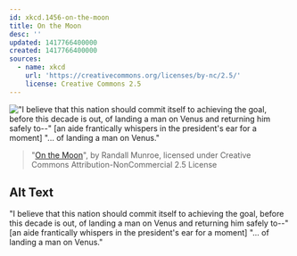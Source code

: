 ```yaml
---
id: xkcd.1456-on-the-moon
title: On the Moon
desc: ''
updated: 1417766400000
created: 1417766400000
sources:
  - name: xkcd
    url: 'https://creativecommons.org/licenses/by-nc/2.5/'
    license: Creative Commons 2.5
---
```

!["I believe that this nation should commit itself to achieving the goal, before this decade is out, of landing a man on Venus and returning him safely to--" \[an aide frantically whispers in the president's ear for a moment\] "... of landing a man on Venus."](https://imgs.xkcd.com/comics/on_the_moon.png)
> "[On the Moon](https://xkcd.com/1456/)", by Randall Munroe, licensed under Creative Commons Attribution-NonCommercial 2.5 License

## Alt Text
"I believe that this nation should commit itself to achieving the goal, before this decade is out, of landing a man on Venus and returning him safely to--" \[an aide frantically whispers in the president's ear for a moment\] "... of landing a man on Venus."
